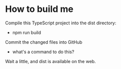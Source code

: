 # How to build me

Compile this TypeScript project into the dist directory:
* npm run build

Commit the changed files into GitHub
* what's a command to do this?

Wait a little, and dist is available on the web.